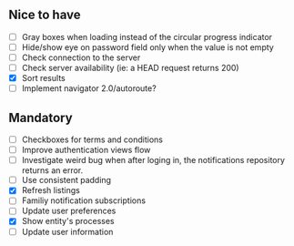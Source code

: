 ## Nice to have

 - [ ] Gray boxes when loading instead of the circular progress indicator
 - [ ] Hide/show eye on password field only when the value is not empty
 - [ ] Check connection to the server
 - [ ] Check server availability (ie: a HEAD request returns 200)
 - [X] Sort results
 - [ ] Implement navigator 2.0/autoroute?

## Mandatory

 - [ ] Checkboxes for terms and conditions
 - [ ] Improve authentication views flow
 - [ ] Investigate weird bug when after loging in, the notifications repository
 returns an error.
 - [ ] Use consistent padding
 - [X] Refresh listings
 - [ ] Familiy notification subscriptions
 - [ ] Update user preferences
 - [X] Show entity's processes
 - [ ] Update user information